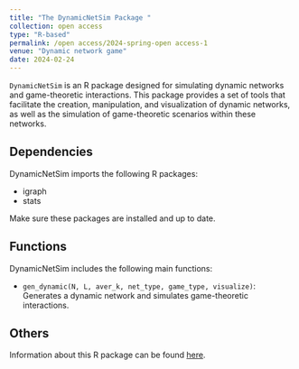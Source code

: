 ```yaml
---
title: "The DynamicNetSim Package "
collection: open access
type: "R-based"
permalink: /open access/2024-spring-open access-1
venue: "Dynamic network game"
date: 2024-02-24
---
```


`DynamicNetSim` is an R package designed for simulating dynamic networks and game-theoretic interactions. This package provides a set of tools that facilitate the creation, manipulation, and visualization of dynamic networks, as well as the simulation of game-theoretic scenarios within these networks.

## Dependencies

DynamicNetSim imports the following R packages:
- igraph
- stats

Make sure these packages are installed and up to date.

## Functions
DynamicNetSim includes the following main functions:

- `gen_dynamic(N, L, aver_k, net_type, game_type, visualize)`: Generates a dynamic network and simulates game-theoretic interactions.

## Others
Information about this R package can be found [here](https://github.com/LINGYUAN1201/DynamicNetSim).
